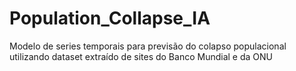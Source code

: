 # Population_Collapse_IA
Modelo de series temporais para previsão do colapso populacional utilizando dataset extraído de sites do Banco Mundial e da ONU
